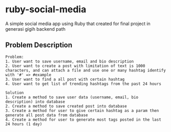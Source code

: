 # ruby-social-media

A simple social media app using Ruby that created for final project in generasi gigih backend path

## Problem Description

```
Problem:
1. User want to save username, email and bio description
2. User want to create a post with limitation of text is 1000 characters, and can attach a file and use one or many hashtag identify with '#' => #example
3. User want to find a all post with certain hashtag
4. User want to get list of trending hashtags from the past 24 hours

Solution
1. Create a method to save user data (username, email, bio description) into database
2. Create a method to save created post into database
3. Create a method for user to give certain hashtag as a param then generate all post data from database
4. Create a method for user to generate most tags posted in the last 24 hours (1 day)
```
